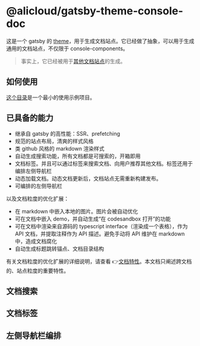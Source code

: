 # @alicloud/gatsby-theme-console-doc

这是一个 gatsby 的 [theme](https://www.gatsbyjs.org/docs/themes/)，用于生成文档站点。它已经做了抽象，可以用于生成通用的文档站点，不仅限于 console-components。

> 事实上，它已经被用于[其他文档站点](https://aliyun.github.io/alibabacloud-console-chart/guides/quick-start)的生成。

## 如何使用

[这个目录](https://github.com/aliyun/alibabacloud-console-components/tree/master/demo-workspaces/gatsby-theme-console-doc-template)是一个最小的使用示例项目。

## 已具备的能力

- 继承自 gatsby 的高性能：SSR、prefetching
- 规范的站点布局，清爽的样式风格
- 类 github 风格的 markdown 渲染样式
- 自动生成搜索功能，所有文档都是可搜索的，开箱即用
- 文档标签。并且可以通过标签来搜索文档、向用户推荐其他文档。标签还用于编排左侧导航栏
- 动态加载文档。动态文档更新后，文档站点无需重新构建发布。
- 可编排的左侧导航栏

以及文档粒度的优化扩展：

- 在 markdown 中嵌入本地的图片。图片会被自动优化
- 可在文档中嵌入 demo，并自动生成“在 codesandbox 打开”的功能
- 可在文档中渲染来自源码的 typescript interface（渲染成一个表格），作为 API 文档，并提取注释作为 API 描述。避免手动将 API 维护在 markdown 中，造成文档腐化
- 自动生成标题跳转锚点、文档目录结构

有关文档粒度的优化扩展的详细说明，请查看 👉[文档特性](./doc-features)。本文档只阐述跨文档的、站点粒度的重要特性。

## 文档搜索

## 文档标签

## 左侧导航栏编排
